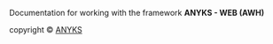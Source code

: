 Documentation for working with the framework **ANYKS - WEB (AWH)**

copyright © [ANYKS](https://anyks.com)
